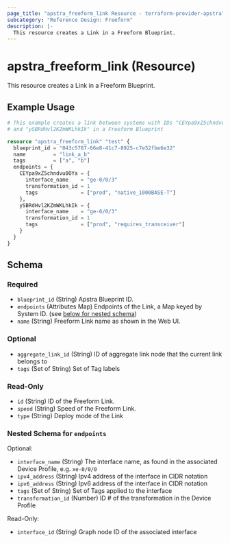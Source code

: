 ```yaml
---
page_title: "apstra_freeform_link Resource - terraform-provider-apstra"
subcategory: "Reference Design: Freeform"
description: |-
  This resource creates a Link in a Freeform Blueprint.
---
```


# apstra_freeform_link (Resource)

This resource creates a Link in a Freeform Blueprint.


## Example Usage

```terraform
# This example creates a link between systems with IDs "CEYpa9xZ5chndvu0OYa"
# and "ySBRdHvl2KZmWKLhkIk" in a Freeform Blueprint

resource "apstra_freeform_link" "test" {
  blueprint_id = "043c5787-66e8-41c7-8925-c7e52fbe6e32"
  name         = "link_a_b"
  tags         = ["a", "b"]
  endpoints = {
    CEYpa9xZ5chndvu0OYa = {
      interface_name    = "ge-0/0/3"
      transformation_id = 1
      tags              = ["prod", "native_1000BASE-T"]
    },
    ySBRdHvl2KZmWKLhkIk = {
      interface_name    = "ge-0/0/3"
      transformation_id = 1
      tags              = ["prod", "requires_transceiver"]
    }
  }
}
```

<!-- schema generated by tfplugindocs -->
## Schema

### Required

- `blueprint_id` (String) Apstra Blueprint ID.
- `endpoints` (Attributes Map) Endpoints of the  Link, a Map keyed by System ID. (see [below for nested schema](#nestedatt--endpoints))
- `name` (String) Freeform Link name as shown in the Web UI.

### Optional

- `aggregate_link_id` (String) ID of aggregate link node that the current link belongs to
- `tags` (Set of String) Set of Tag labels

### Read-Only

- `id` (String) ID of the Freeform Link.
- `speed` (String) Speed of the Freeform Link.
- `type` (String) Deploy mode of the Link

<a id="nestedatt--endpoints"></a>
### Nested Schema for `endpoints`

Optional:

- `interface_name` (String) The interface name, as found in the associated Device Profile, e.g. `xe-0/0/0`
- `ipv4_address` (String) Ipv4 address of the interface in CIDR notation
- `ipv6_address` (String) Ipv6 address of the interface in CIDR notation
- `tags` (Set of String) Set of Tags applied to the interface
- `transformation_id` (Number) ID # of the transformation in the Device Profile

Read-Only:

- `interface_id` (String) Graph node ID of the associated interface



